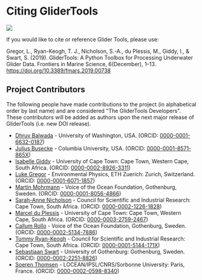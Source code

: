 Citing GliderTools
==================

[![](https://zenodo.org/badge/141922866.svg)](https://zenodo.org/badge/latestdoi/141922866)

If you would like to cite or reference Glider Tools, please use:

Gregor, L., Ryan-Keogh, T. J., Nicholson, S.-A., du Plessis, M., Giddy, I., & Swart, S. (2019). GliderTools: A Python Toolbox for Processing Underwater Glider Data. Frontiers in Marine Science, 6(December), 1–13. https://doi.org/10.3389/fmars.2019.00738


Project Contributors
--------------------

The following people have made contributions to the project (in alphabetical order by last name) and are considered "The GliderTools Developers". These contributors will be added as authors upon the next major release of GliderTools (i.e. new DOI release).
- [Dhruv Balwada](https://dhruvbalwada.github.io/) - University of Washington, USA. (ORCID: [0000-0001-6632-0187](https://orcid.org/0000-0001-6632-0187))
- [Julius Busecke](http://jbusecke.github.io/) -  Columbia University, USA. (ORCID: [0000-0001-8571-865X](https://orcid.org/0000-0001-8571-865X))
- [Isabelle Giddy](https://github.com/isgiddy/) - University of Cape Town: Cape Town, Western Cape, South Africa. (ORCID: [0000-0002-8926-3311](https://orcid.org/0000-0002-8926-3311))
- [Luke Gregor](https://github.com/lukegre) - Environmental Physics, ETH Zuerich: Zurich, Switzerland. (ORCID: [0000-0001-6071-1857](https://orcid.org/0000-0001-6071-1857))
- [Martin Mohrmann](https://github.com/MartinMohrmann) - Voice of the Ocean Foundation, Gothenburg, Sweden. (ORCID: [0000-0001-8056-4866](https://orcid.org/0000-0001-8056-4866))
- [Sarah-Anne Nicholson](https://github.com/sarahnicholson) - Council for Scientific and Industrial Research: Cape Town, South Africa. (ORCID: [0000-0002-1226-1828](https://orcid.org/0000-0002-1226-1828))
- [Marcel du Plessis](https://mduplessis.com) - University of Cape Town: Cape Town, Western Cape, South Africa. (ORCID: [0000-0003-2759-2467](https://orcid.org/0000-0003-2759-2467))
- [Callum Rollo](https://callumrollo.github.io/) - Voice of the Ocean Foundation, Gothenburg, Sweden. (ORCID: [0000-0002-5134-7886](https://orcid.org/0000-0002-5134-7886))
- [Tommy Ryan-Keogh](https://github.com/tjryankeogh) - Council for Scientific and Industrial Research: Cape Town, South Africa. (ORCID: [0000-0001-5144-171X](https://orcid.org/0000-0001-5144-171X))
- [Sebastiaan Swart](https://sebswart.com) - University of Gothenburg: Gothenburg, Sweden. (ORCID: [0000-0002-2251-8826](https://orcid.org/0000-0002-2251-8826))
- [Soeren Thomsen](https://github.com/soerenthomsen) - LOCEAN/IPSL/CNRS/Sorbonne University: Paris, France. (ORCID: [0000-0002-0598-8340](https://orcid.org/0000-0002-0598-8340))
